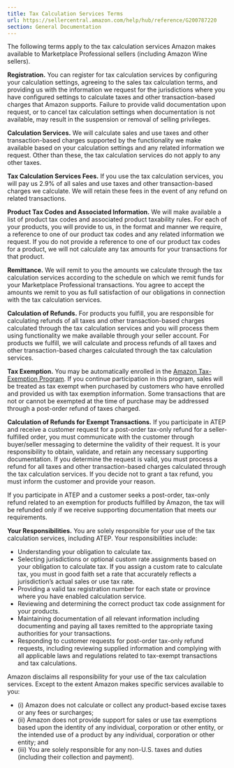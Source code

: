 ```yaml
---
title: Tax Calculation Services Terms
url: https://sellercentral.amazon.com/help/hub/reference/G200787220
section: General Documentation
---
```


The following terms apply to the tax calculation services Amazon makes
available to Marketplace Professional sellers (including Amazon Wine sellers).

**Registration.** You can register for tax calculation services by configuring
your calculation settings, agreeing to the sales tax calculation terms, and
providing us with the information we request for the jurisdictions where you
have configured settings to calculate taxes and other transaction-based
charges that Amazon supports. Failure to provide valid documentation upon
request, or to cancel tax calculation settings when documentation is not
available, may result in the suspension or removal of selling privileges.

**Calculation Services.** We will calculate sales and use taxes and other
transaction-based charges supported by the functionality we make available
based on your calculation settings and any related information we request.
Other than these, the tax calculation services do not apply to any other
taxes.

**Tax Calculation Services Fees.** If you use the tax calculation services,
you will pay us 2.9% of all sales and use taxes and other transaction-based
charges we calculate. We will retain these fees in the event of any refund on
related transactions.

**Product Tax Codes and Associated Information.** We will make available a
list of product tax codes and associated product taxability rules. For each of
your products, you will provide to us, in the format and manner we require, a
reference to one of our product tax codes and any related information we
request. If you do not provide a reference to one of our product tax codes for
a product, we will not calculate any tax amounts for your transactions for
that product.

**Remittance.** We will remit to you the amounts we calculate through the tax
calculation services according to the schedule on which we remit funds for
your Marketplace Professional transactions. You agree to accept the amounts we
remit to you as full satisfaction of our obligations in connection with the
tax calculation services.

**Calculation of Refunds.** For products you fulfill, you are responsible for
calculating refunds of all taxes and other transaction-based charges
calculated through the tax calculation services and you will process them
using functionality we make available through your seller account. For
products we fulfill, we will calculate and process refunds of all taxes and
other transaction-based charges calculated through the tax calculation
services.

**Tax Exemption.** You may be automatically enrolled in the [Amazon Tax-
Exemption Program](https://sellercentral.amazon.com/gp/help/201641810). If you
continue participation in this program, sales will be treated as tax exempt
when purchased by customers who have enrolled and provided us with tax
exemption information. Some transactions that are not or cannot be exempted at
the time of purchase may be addressed through a post-order refund of taxes
charged.

**Calculation of Refunds for Exempt Transactions.** If you participate in ATEP
and receive a customer request for a post-order tax-only refund for a seller-
fulfilled order, you must communicate with the customer through buyer/seller
messaging to determine the validity of their request. It is your
responsibility to obtain, validate, and retain any necessary supporting
documentation. If you determine the request is valid, you must process a
refund for all taxes and other transaction-based charges calculated through
the tax calculation services. If you decide not to grant a tax refund, you
must inform the customer and provide your reason.

If you participate in ATEP and a customer seeks a post-order, tax-only refund
related to an exemption for products fulfilled by Amazon, the tax will be
refunded only if we receive supporting documentation that meets our
requirements.

**Your Responsibilities.** You are solely responsible for your use of the tax
calculation services, including ATEP. Your responsibilities include:

  * Understanding your obligation to calculate tax.
  * Selecting jurisdictions or optional custom rate assignments based on your obligation to calculate tax. If you assign a custom rate to calculate tax, you must in good faith set a rate that accurately reflects a jurisdiction’s actual sales or use tax rate.
  * Providing a valid tax registration number for each state or province where you have enabled calculation service.
  * Reviewing and determining the correct product tax code assignment for your products.
  * Maintaining documentation of all relevant information including documenting and paying all taxes remitted to the appropriate taxing authorities for your transactions.
  * Responding to customer requests for post-order tax-only refund requests, including reviewing supplied information and complying with all applicable laws and regulations related to tax-exempt transactions and tax calculations.

Amazon disclaims all responsibility for your use of the tax calculation
services. Except to the extent Amazon makes specific services available to
you:

  * (i) Amazon does not calculate or collect any product-based excise taxes or any fees or surcharges;
  * (ii) Amazon does not provide support for sales or use tax exemptions based upon the identity of any individual, corporation or other entity, or the intended use of a product by any individual, corporation or other entity; and
  * (iii) You are solely responsible for any non-U.S. taxes and duties (including their collection and payment).

